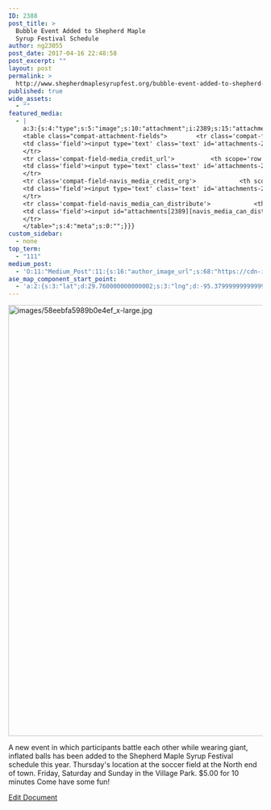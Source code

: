```yaml
---
ID: 2388
post_title: >
  Bubble Event Added to Shepherd Maple
  Syrup Festival Schedule
author: ng23055
post_date: 2017-04-16 22:48:58
post_excerpt: ""
layout: post
permalink: >
  http://www.shepherdmaplesyrupfest.org/bubble-event-added-to-shepherd-maple-syrup-festival-schedule
published: true
wide_assets:
  - ""
featured_media:
  - |
    a:3:{s:4:"type";s:5:"image";s:10:"attachment";i:2389;s:15:"attachment_data";a:33:{s:2:"id";i:2389;s:5:"title";s:31:"images58eebfa5989b0e4ef_x-large";s:8:"filename";s:37:"images2F58eebfa5989b0e4ef_x-large.jpg";s:3:"url";s:102:"http://www.shepherdmaplesyrupfest.org/wp-content/uploads/2017/04/images2F58eebfa5989b0e4ef_x-large.jpg";s:4:"link";s:57:"http://www.shepherdmaplesyrupfest.org/?attachment_id=2389";s:3:"alt";s:0:"";s:6:"author";s:1:"1";s:11:"description";s:0:"";s:7:"caption";s:0:"";s:4:"name";s:31:"images58eebfa5989b0e4ef_x-large";s:6:"status";s:7:"inherit";s:10:"uploadedTo";i:2388;s:4:"date";i:1492134660000;s:8:"modified";i:1492134662000;s:9:"menuOrder";i:0;s:4:"mime";s:10:"image/jpeg";s:4:"type";s:5:"image";s:7:"subtype";s:4:"jpeg";s:4:"icon";s:74:"http://www.shepherdmaplesyrupfest.org/wp-includes/images/media/default.png";s:13:"dateFormatted";s:14:"April 14, 2017";s:6:"nonces";a:3:{s:6:"update";s:10:"065932c661";s:6:"delete";s:10:"aea52b79bb";s:4:"edit";s:10:"ebf7643143";}s:8:"editLink";s:77:"http://www.shepherdmaplesyrupfest.org/wp-admin/post.php?post=2389&action=edit";s:4:"meta";b:0;s:10:"authorName";s:7:"ng23055";s:14:"uploadedToLink";s:77:"http://www.shepherdmaplesyrupfest.org/wp-admin/post.php?post=2388&action=edit";s:15:"uploadedToTitle";s:60:"Bubble Event Added to Shepherd Maple Syrup Festival Schedule";s:15:"filesizeInBytes";i:45651;s:21:"filesizeHumanReadable";s:5:"45 KB";s:6:"height";i:640;s:5:"width";i:724;s:11:"orientation";s:9:"landscape";s:5:"sizes";a:3:{s:9:"thumbnail";a:4:{s:6:"height";i:140;s:5:"width";i:140;s:3:"url";s:110:"http://www.shepherdmaplesyrupfest.org/wp-content/uploads/2017/04/images2F58eebfa5989b0e4ef_x-large-140x140.jpg";s:11:"orientation";s:9:"landscape";}s:6:"medium";a:4:{s:6:"height";i:297;s:5:"width";i:336;s:3:"url";s:110:"http://www.shepherdmaplesyrupfest.org/wp-content/uploads/2017/04/images2F58eebfa5989b0e4ef_x-large-336x297.jpg";s:11:"orientation";s:9:"landscape";}s:4:"full";a:4:{s:3:"url";s:102:"http://www.shepherdmaplesyrupfest.org/wp-content/uploads/2017/04/images2F58eebfa5989b0e4ef_x-large.jpg";s:6:"height";i:640;s:5:"width";i:724;s:11:"orientation";s:9:"landscape";}}s:6:"compat";a:2:{s:4:"item";s:1723:"<input type="hidden" name="attachments[2389][menu_order]" value="0" /><p class="media-types media-types-required-info">Required fields are marked <span class="required">*</span></p>
    <table class="compat-attachment-fields">		<tr class='compat-field-media_credit'>			<th scope='row' class='label'><label for='attachments-2389-media_credit'><span class='alignleft'>Credit</span><br class='clear' /></label></th>
    <td class='field'><input type='text' class='text' id='attachments-2389-media_credit' name='attachments[2389][media_credit]' value=''  /></td>
    </tr>
    <tr class='compat-field-media_credit_url'>			<th scope='row' class='label'><label for='attachments-2389-media_credit_url'><span class='alignleft'>Credit URL</span><br class='clear' /></label></th>
    <td class='field'><input type='text' class='text' id='attachments-2389-media_credit_url' name='attachments[2389][media_credit_url]' value=''  /></td>
    </tr>
    <tr class='compat-field-navis_media_credit_org'>			<th scope='row' class='label'><label for='attachments-2389-navis_media_credit_org'><span class='alignleft'>Organization</span><br class='clear' /></label></th>
    <td class='field'><input type='text' class='text' id='attachments-2389-navis_media_credit_org' name='attachments[2389][navis_media_credit_org]' value=''  /></td>
    </tr>
    <tr class='compat-field-navis_media_can_distribute'>			<th scope='row' class='label'><label for='attachments-2389-navis_media_can_distribute'><span class='alignleft'>Can<br />distribute?</span><br class='clear' /></label></th>
    <td class='field'><input id="attachments[2389][navis_media_can_distribute]" name="attachments[2389][navis_media_can_distribute]" type="checkbox" value="1"  /></td>
    </tr>
    </table>";s:4:"meta";s:0:"";}}}
custom_sidebar:
  - none
top_term:
  - "111"
medium_post:
  - 'O:11:"Medium_Post":11:{s:16:"author_image_url";s:68:"https://cdn-images-1.medium.com/fit/c/200/200/0*QRq0o9m-h4b723Zq.jpg";s:10:"author_url";s:28:"https://medium.com/@smsfmich";s:11:"byline_name";N;s:12:"byline_email";N;s:10:"cross_link";s:3:"yes";s:2:"id";s:12:"aac8ef22ce7c";s:21:"follower_notification";s:3:"yes";s:7:"license";s:19:"all-rights-reserved";s:14:"publication_id";s:12:"881fb60cdbf3";s:6:"status";s:5:"draft";s:3:"url";s:41:"https://medium.com/@smsfmich/aac8ef22ce7c";}'
ase_map_component_start_point:
  - 'a:2:{s:3:"lat";d:29.760000000000002;s:3:"lng";d:-95.379999999999995;}'
---
```

<p><img src="http://www.shepherdmaplesyrupfest.org/wp-content/uploads/2017/04/images2F58eebfa5989b0e4ef_x-large.jpg" width="965" height="853" alt="images/58eebfa5989b0e4ef_x-large.jpg" title="null"></p>
<p>A new event in which participants battle each other while wearing giant, inflated balls has been added to the Shepherd Maple Syrup Festival schedule this year. Thursday's location at the soccer field at the North end of town. Friday, Saturday and Sunday in the Village Park. $5.00 for 10 minutes Come have some fun!</p>
<p><a href="https://docs.google.com/document/d/1x5k_BIJywcn5JV_TnsNXw02BnTQfWBsBaFhmI3nAOKs/edit?usp=sharing">Edit Document</a></p>